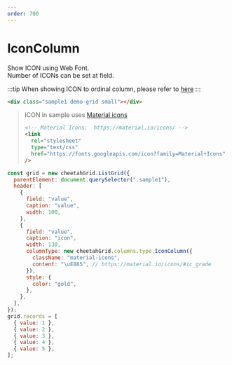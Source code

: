 ```yaml
---
order: 700
---
```


# IconColumn

Show ICON using Web Font.  
Number of ICONs can be set at field.

:::tip
When showing ICON to ordinal column, please refer to [here](../column_icon.md)
:::

<code-preview>

```html
<div class="sample1 demo-grid small"></div>
```

> ICON in sample uses [Material icons](https://material.io/icons/)
>
> ```html
> <!-- Material Icons:  https://material.io/icons/ -->
> <link
>   rel="stylesheet"
>   type="text/css"
>   href="https://fonts.googleapis.com/icon?family=Material+Icons"
> />
> ```

```js
const grid = new cheetahGrid.ListGrid({
  parentElement: document.querySelector(".sample1"),
  header: [
    {
      field: "value",
      caption: "value",
      width: 100,
    },
    {
      field: "value",
      caption: "icon",
      width: 130,
      columnType: new cheetahGrid.columns.type.IconColumn({
        className: "material-icons",
        content: "\uE885", // https://material.io/icons/#ic_grade
      }),
      style: {
        color: "gold",
      },
    },
  ],
});
grid.records = [
  { value: 1 },
  { value: 2 },
  { value: 3 },
  { value: 4 },
  { value: 5 },
];
```

</code-preview>
